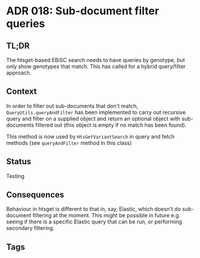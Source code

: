 # ADR 018: Sub-document filter queries

## TL;DR
The htsget-based EBiSC search needs to have queries by genotype, but only show genotypes that match. This has called for a hybrid query/filter approach.

## Context
In order to filter out sub-documents that don't match, `QueryUtils.queryAndFilter` has been implemented to carry out recursive query and filter on a supplied object and return an optional object with sub-documents filtered out (this object is empty if no match has been found).

This method is now used by `HtsGetVariantSearch` in query and fetch methods (see `queryAndFilter` method in this class)

## Status
Testing

## Consequences
Behaviour in htsget is different to that in, say, Elastic, which doesn't do sub-document filtering at the moment. This might be possible in future e.g. seeing if there is a specific Elastic query that can be run, or performing secondary filtering.

## Tags
